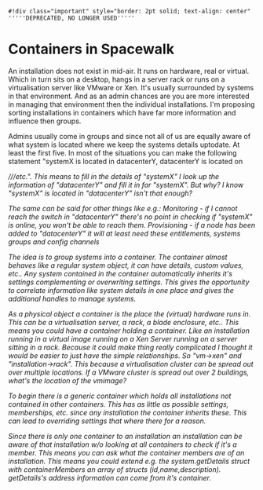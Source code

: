 
    #!div class="important" style="border: 2pt solid; text-align: center" 
    '''''DEPRECATED, NO LONGER USED''''' 
# Containers in Spacewalk

An installation does not exist in mid-air. It runs on hardware, real or virtual. Which in turn sits on a desktop, hangs in a server rack or runs on a virtualisation server like VMware or Xen. It's usually surrounded by systems in that environment. And as an admin chances are you are more interested in managing that environment then the individual installations. I'm proposing sorting installations in containers which have far more information and influence then groups.


Admins usually come in groups and since not all of us are equally aware of what system is located where we keep the systems details uptodate. At least the first five. In most of the situations you can make the following statement "systemX is located in datacenterY, datacenterY is located on <address>/<floor>/<room>/etc.". This means to fill in the details of "systemX" I look up the information of "datacenterY" and fill it in for "systemX". But why? I know "systemX" is located in "datacenterY" isn't that enough?

The same can be said for other things like e.g.:
Monitoring - if I cannot reach the switch in "datacenterY" there's no point in checking if "systemX" is online, you won't be able to reach them.
Provisioning - if a node has been added to "datacenterY" it will at least need these entitlements, systems groups and config channels

The idea is to group systems into a container. The container almost behaves like a regular system object, it can have details, custom values, etc.. Any system contained in the container automatically inherits it's settings complementing or overwriting settings. This gives the opportunity to correlate information like system details in one place and gives the additional handles to manage systems.

As a physical object a container is the place the (virtual) *hardware* runs in. This can be a virtualisation server, a rack, a blade enclosure, etc.. This means you could have a container holding a container. Like an installation running in a  virtual image running on a Xen Server running on a server sitting in a rack. Because it could make thing really complicated I thought it would be easier to just have the simple relationships. So "vm->xen" and "installation->rack". This because a virtualisation cluster can be spread out over multiple locations. If a VMware cluster is spread out over 2 buildings, what's the location of the vmimage?

To begin there is a generic container which holds all installations not contained in other containers. This has as little as possible settings, memberships, etc. since any installation the container inherits these. This can lead to overriding settings that where there for a reason.

Since there is only one container to an installation an installation can be aware of that installation w/o looking at all containers to check if it's a member. This means you can ask what the container members are of an installation. This means you could extend e.g. the system.getDetails struct with containerMembers an array of structs (id,name,description). getDetails's address information can come from it's container.
